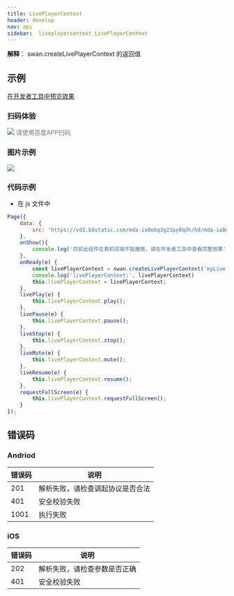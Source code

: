 ```yaml
---
title: LivePlayerContext
header: develop
nav: api
sidebar:  liveplayercontext_LivePlayerContext
---
```


 



**解释**： swan.createLivePlayerContext 的返回值
 
## 示例

<a href="swanide://fragment/fde41dba7cc64b655e9e6181024fdd571573522009534" title="在开发者工具中预览效果" target="_self">在开发者工具中预览效果</a> 

### 扫码体验

<div class='scan-code-container'>
    <img src="https://b.bdstatic.com/miniapp/assets/images/doc_demo/live-player.png" class="demo-qrcode-image" />
    <font color=#777 12px>请使用百度APP扫码</font>
</div>

### 图片示例 


<div class="m-doc-custom-examples">
    <div class="m-doc-custom-examples-correct">
        <img src="https://b.bdstatic.com/miniapp/images/liveplayer.gif">
    </div>
    <div class="m-doc-custom-examples-correct">
        <img src=" ">
    </div>
    <div class="m-doc-custom-examples-correct">
        <img src=" ">
    </div>     
</div>

### 代码示例 



* 在 js 文件中
```js
Page({
    data: {
        src: 'https://vd3.bdstatic.com/mda-ia8e6q3g23py8qdh/hd/mda-ia8e6q3g23py8qdh.mp4?playlist=%5B%22hd%22%5D&auth_key=1521549485-0-0-d5d042ba3555b2d23909d16a82916ebc&bcevod_channel=searchbox_feed&pd=share'
    },
    onShow(){
        console.log('目前此组件在真机双端不能播放，请在开发者工具中查看完整效果');
    },
    onReady(e) {
        const livePlayerContext = swan.createLivePlayerContext('myLive');
        console.log('livePlayerContext:', livePlayerContext)
        this.livePlayerContext = livePlayerContext;
    },
    livePlay(e) {
        this.livePlayerContext.play();
    },
    livePause(e) {
        this.livePlayerContext.pause();
    },
    liveStop(e) {
        this.livePlayerContext.stop();
    },
    liveMute(e) {
        this.livePlayerContext.mute();
    },
    liveResume(e) {
        this.livePlayerContext.resume();
    },
    requestFullScreen(e) {
        this.livePlayerContext.requestFullScreen();
    }
});
```



## 错误码

### Andriod

|错误码|说明|
|--|--|
|201|解析失败，请检查调起协议是否合法|
|401|安全校验失败|
|1001|执行失败|

### iOS

|错误码|说明|
|--|--|
|202|解析失败，请检查参数是否正确       |
|401|安全校验失败|

